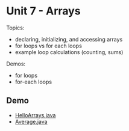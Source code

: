 # Unit 7 - Arrays

Topics:

- declaring, initializing, and accessing arrays
- for loops vs for each loops
- example loop calculations (counting, sums)


Demos:

- for loops
- for-each loops

## Demo

- <a href="../unit7_demo/HelloArrays.java">HelloArrays.java</a>
- <a href="../unit7_demo/Average.java">Average.java</a>

